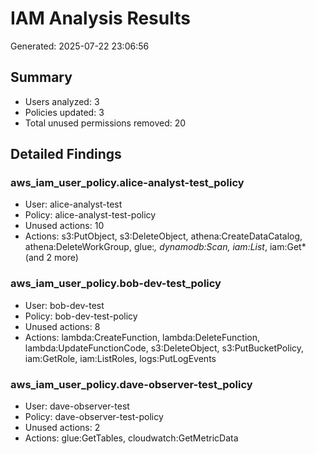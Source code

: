 # IAM Analysis Results

Generated: 2025-07-22 23:06:56

## Summary
- Users analyzed: 3
- Policies updated: 3
- Total unused permissions removed: 20

## Detailed Findings

### aws_iam_user_policy.alice-analyst-test_policy
- User: alice-analyst-test
- Policy: alice-analyst-test-policy
- Unused actions: 10
- Actions: s3:PutObject, s3:DeleteObject, athena:CreateDataCatalog, athena:DeleteWorkGroup, glue:*, dynamodb:Scan, iam:List*, iam:Get* (and 2 more)

### aws_iam_user_policy.bob-dev-test_policy
- User: bob-dev-test
- Policy: bob-dev-test-policy
- Unused actions: 8
- Actions: lambda:CreateFunction, lambda:DeleteFunction, lambda:UpdateFunctionCode, s3:DeleteObject, s3:PutBucketPolicy, iam:GetRole, iam:ListRoles, logs:PutLogEvents

### aws_iam_user_policy.dave-observer-test_policy
- User: dave-observer-test
- Policy: dave-observer-test-policy
- Unused actions: 2
- Actions: glue:GetTables, cloudwatch:GetMetricData


